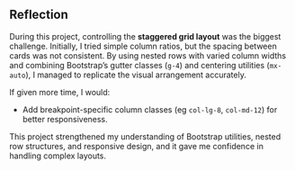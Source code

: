 ## Reflection
During this project, controlling the **staggered grid layout** was the biggest challenge. Initially, I tried simple column ratios, but the spacing between cards was not consistent. By using nested rows with varied column widths and combining Bootstrap’s gutter classes (`g-4`) and centering utilities (`mx-auto`), I managed to replicate the visual arrangement accurately.    

If given more time, I would:  
- Add breakpoint-specific column classes (eg `col-lg-8`, `col-md-12`) for better responsiveness.  

This project strengthened my understanding of Bootstrap utilities, nested row structures, and responsive design, and it gave me confidence in handling complex layouts.
